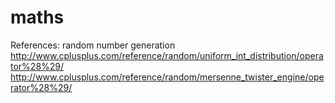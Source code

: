 # maths

References: random number generation
http://www.cplusplus.com/reference/random/uniform_int_distribution/operator%28%29/
http://www.cplusplus.com/reference/random/mersenne_twister_engine/operator%28%29/